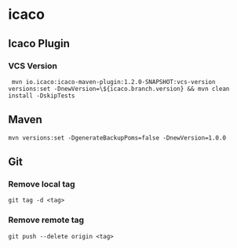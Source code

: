 # icaco
## Icaco Plugin
### VCS Version

     mvn io.icaco:icaco-maven-plugin:1.2.0-SNAPSHOT:vcs-version versions:set -DnewVersion=\${icaco.branch.version} && mvn clean install -DskipTests

## Maven

    mvn versions:set -DgenerateBackupPoms=false -DnewVersion=1.0.0

## Git
### Remove local tag

    git tag -d <tag>

### Remove remote tag

    git push --delete origin <tag>